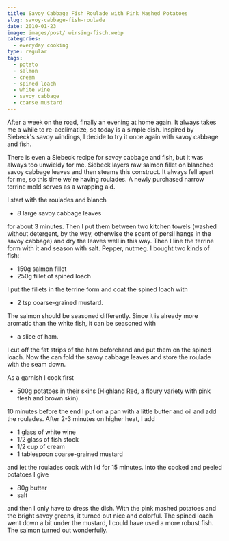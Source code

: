 ```yaml
---
title: Savoy Cabbage Fish Roulade with Pink Mashed Potatoes
slug: savoy-cabbage-fish-roulade
date: 2010-01-23
image: images/post/ wirsing-fisch.webp
categories: 
  - everyday cooking
type: regular
tags: 
  - potato
  - salmon
  - cream
  - spined loach
  - white wine
  - savoy cabbage
  - coarse mustard
---
```


After a week on the road, finally an evening at home again. It always takes me a while to re-acclimatize, so today is a simple dish. Inspired by Siebeck's savoy windings, I decide to try it once again with savoy cabbage and fish.

There is even a Siebeck recipe for savoy cabbage and fish, but it was always too unwieldy for me. Siebeck layers raw salmon fillet on blanched savoy cabbage leaves and then steams this construct. It always fell apart for me, so this time we're having roulades. A newly purchased narrow terrine mold serves as a wrapping aid.

I start with the roulades and blanch

* 8 large savoy cabbage leaves

for about 3 minutes. Then I put them between two kitchen towels (washed without detergent, by the way, otherwise the scent of persil hangs in the savoy cabbage) and dry the leaves well in this way. Then I line the terrine form with it and season with salt. Pepper, nutmeg. I bought two kinds of fish:

* 150g salmon fillet 
* 250g fillet of spined loach

I put the fillets in the terrine form and coat the spined loach with

* 2 tsp coarse-grained mustard.

The salmon should be seasoned differently. Since it is already more aromatic than the white fish, it can be seasoned with

* a slice of ham.

I cut off the fat strips of the ham beforehand and put them on the spined loach. Now the can fold the savoy cabbage leaves and store the roulade with the seam down.

As a garnish I cook first

* 500g potatoes in their skins (Highland Red, a floury variety with pink flesh and brown skin). 

10 minutes before the end I put on a pan with a little butter and oil and add the roulades. After 2-3 minutes on higher heat, I add

* 1 glass of white wine
* 1/2 glass of fish stock 
* 1/2 cup of cream 
* 1 tablespoon coarse-grained mustard 

and let the roulades cook with lid for 15 minutes. Into the cooked and peeled potatoes I give

* 80g butter
* salt

and then I only have to dress the dish. With the pink mashed potatoes and the bright savoy greens, it turned out nice and colorful. The spined loach went down a bit under the mustard, I could have used a more robust fish. The salmon turned out wonderfully.

